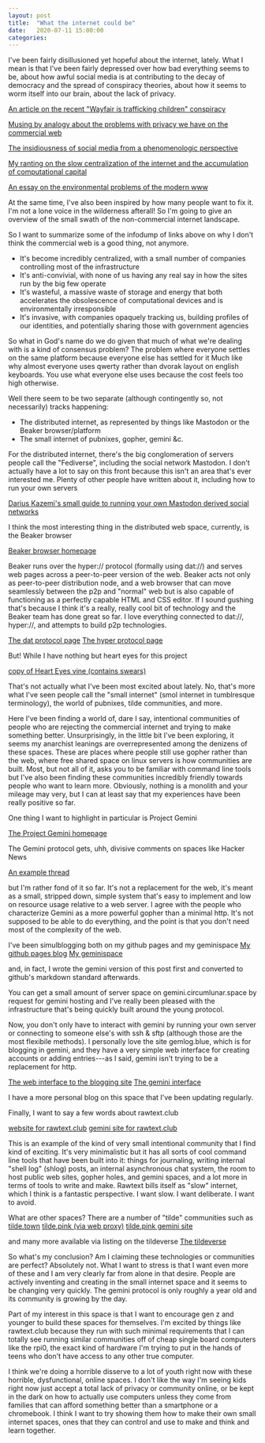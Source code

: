 ```yaml
---
layout: post
title:  "What the internet could be"
date:   2020-07-11 15:00:00
categories:
---
```


I've been fairly disillusioned yet hopeful about the internet, lately. What I mean is that I've been fairly depressed over how bad everything seems to be, about how awful social media is at contributing to the decay of democracy and the spread of conspiracy theories, about how it seems to worm itself into our brain, about the lack of privacy.

[An article on the recent "Wayfair is trafficking children" conspiracy](https://www.newsweek.com/wayfair-child-trafficking-conspiracy-theory-cabinets-scandal-1517013)

[Musing by analogy about the problems with privacy we have on the commercial web](https://inconsistentuniverse.wordpress.com/2019/06/18/flecks-of-data-and-the-digital-self/)

[The insidiousness of social media from a phenomenologic perspective](https://inconsistentuniverse.wordpress.com/2020/03/16/incomplete-thoughts-spider-webs-the-extended-body-and-social-media/)

[My ranting on the slow centralization of the internet and the accumulation of computational capital](https://inconsistentuniverse.wordpress.com/2019/06/27/brief-thoughts-on-computational-capital/)

[An essay on the environmental problems of the modern www](https://alistapart.com/article/webwaste/)

At the same time, I've also been inspired by how many people want to fix it. I'm not a lone voice in the wilderness afterall! So I'm going to give an overview of the small swath of the non-commercial internet landscape.

So I want to summarize some of the infodump of links above on why I don't think the commercial web is a good thing, not anymore.

* It's become incredibly centralized, with a small number of companies controlling most of the infrastructure
* It's anti-convivial, with none of us having any real say in how the sites run by the big few operate
* It's wasteful, a massive waste of storage and energy that both accelerates the obsolescence of computational devices and is environmentally irresponsible
* It's invasive, with companies opaquely tracking us, building profiles of our identities, and potentially sharing those with government agencies

So what in God's name do we do given that much of what we're dealing with is a kind of consensus problem? The problem where everyone settles on the same platform because everyone else has settled for it Much like why almost everyone uses qwerty rather than dvorak layout on english keyboards. You use what everyone else uses because the cost feels too high otherwise.

Well there seem to be two separate (although contingently so, not necessarily) tracks happening:

* The distributed internet, as represented by things like Mastodon or the Beaker browser/platform
* The small internet of pubnixes, gopher, gemini &c.

For the distributed internet, there's the big conglomeration of servers people call the "Fediverse", including the social network Mastodon. I don't actually have a lot to say on this front because this isn't an area that's ever interested me. Plenty of other people have written about it, including how to run your own servers

[Darius Kazemi's small guide to running your own Mastodon derived social networks](https://runyourown.social/)

I think the most interesting thing in the distributed web space, currently, is the Beaker browser

[Beaker browser homepage](https://beakerbrowser.com/)

Beaker runs over the hyper:// protocol (formally using dat://) and serves web pages across a peer-to-peer version of the web. Beaker acts not only as peer-to-peer distribution node, and a web browser that can move seamlessly between the p2p and "normal" web but is also capable of functioning as a perfectly capable HTML and CSS editor. If I sound gushing that's because I think it's a really, really cool bit of technology and the Beaker team has done great so far. I love everything connected to dat://, hyper://, and attempts to build p2p technologies.

[The dat protocol page](https://dat.foundation/) 
[The hyper protocol page](https://hypercore-protocol.org/)

But! While I have nothing but heart eyes for this project

[copy of Heart Eyes vine (contains swears)](https://www.youtube.com/watch?v=leeP6LgM8H0)

That's not actually what I've been most excited about lately. No, that's more what I've seen people call the "small internet" (smol internet in tumblresque terminology), the world of pubnixes, tilde communities, and more.

Here I've been finding a world of, dare I say, intentional communities of people who are rejecting the commercial internet and trying to make something better. Unsurprisingly, in the little bit I've been exploring, it seems my anarchist leanings are overrepresented among the denizens of these spaces. These are places where people still use gopher rather than the web, where free shared space on linux servers is how communities are built. Most, but not all of it, asks you to be familiar with command line tools but I've also been finding these communities incredibly friendly towards people who want to learn more. Obviously, nothing is a monolith and your mileage may very, but I can at least say that my experiences have been really positive so far.

One thing I want to highlight in particular is Project Gemini

[The Project Gemini homepage ](https://gemini.circumlunar.space/)

The Gemini protocol gets, uhh, divisive comments on spaces like Hacker News

[An example thread](https://news.ycombinator.com/item?id=23042424)

but I'm rather fond of it so far. It's not a replacement for the web, it's meant as a small, stripped down, simple system that's easy to implement and low on resource usage relative to a web server. I agree with the people who characterize Gemini as a more powerful gopher than a minimal http. It's not supposed to be able to do everything, and the point is that you don't need most of the complexity of the web.

I've been simulblogging both on my github pages and my geminispace 
[My github pages blog](https://clarissalittler.github.io) 
[My geminispace](gemini://gemini.circumlunar.space/users/left_adjoint/)

and, in fact, I wrote the gemini version of this post first and converted to github's markdown standard afterwards.

You can get a small amount of server space on gemini.circumlunar.space by request for gemini hosting and I've really been pleased with the infrastructure that's being quickly built around the young protocol.

Now, you don't only have to interact with gemini by running your own server or connecting to someone else's with ssh & sftp (although those are the most flexibile methods). I personally love the site gemlog.blue, which is for blogging in gemini, and they have a very simple web interface for creating accounts or adding entries---as I said, gemini isn't trying to be a replacement for http.

[The web interface to the blogging site](https://gemlog.blue) 
[The gemini interface](gemini://gemlog.blue)

I have a more personal blog on this space that I've been updating regularly.

Finally, I want to say a few words about rawtext.club

[website for rawtext.club](https://rawtext.club) 
[gemini site for rawtext.club](gemini://rawtext.club)

This is an example of the kind of very small intentional community that I find kind of exciting. It's very minimalistic but it has all sorts of cool command line tools that have been built into it: things for journaling, writing internal "shell log" (shlog) posts, an internal asynchronous chat system, the room to host public web sites, gopher holes, and gemini spaces, and a lot more in terms of tools to write and make. Rawtext bills itself as "slow" internet, which I think is a fantastic perspective. I want slow. I want deliberate. I want to avoid. 

What are other spaces? There are a number of "tilde" communities such as
[tilde.town](http://tilde.town/) 
[tilde.pink (via web proxy)](https://proxy.tilde.pink/cgi-bin/proxy.cgi?q=tilde.pink)
[tilde.pink gemini site](gemini://tilde.pink)

and many more available via listing on the tildeverse
[The tildeverse](https://tildeverse.org/) 

So what's my conclusion? Am I claiming these technologies or communities are perfect? Absolutely not. What I want to stress is that I want even more of these and I am very clearly far from alone in that desire. People are actively inventing and creating in the small internet space and it seems to be changing very quickly. The gemini protocol is only roughly a year old and its community is growing by the day.

Part of my interest in this space is that I want to encourage gen z and younger to build these spaces for themselves. I'm excited by things like rawtext.club because they run with such minimal requirements that I can totally see running similar communities off of cheap single board computers like the rpi0, the exact kind of hardware I'm trying to put in the hands of teens who don't have access to any other true computer.

I think we're doing a horrible disserve to a lot of youth right now with these horrible, dysfunctional, online spaces. I don't like the way I'm seeing kids right now just accept a total lack of privacy or community online, or be kept in the dark on how to actually use computers unless they come from families that can afford something better than a smartphone or a chromebook. I think I want to try showing them how to make their own small internet spaces, ones that they can control and use to make and think and learn together. 
